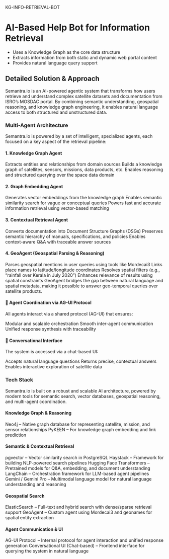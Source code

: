 KG-INFO-RETRIEVAL-BOT
# AI-Based Help Bot for Information Retrieval
- Uses a Knowledge Graph as the core data structure
- Extracts information from both static and dynamic web portal content
- Provides natural language query support

## Detailed Solution & Approach

Semantra.io is an AI-powered agentic system that transforms how users retrieve and understand complex satellite datasets and documentation from ISRO’s MOSDAC portal. By combining semantic understanding, geospatial reasoning, and knowledge graph engineering, it enables natural language access to both structured and unstructured data.

### Multi-Agent Architecture
  
Semantra.io is powered by a set of intelligent, specialized agents, each focused on a key aspect of the retrieval pipeline:

#### 1. Knowledge Graph Agent

Extracts entities and relationships from domain sources
Builds a knowledge graph of satellites, sensors, missions, data products, etc.
Enables reasoning and structured querying over the space data domain

#### 2.  Graph Embedding Agent

Generates vector embeddings from the knowledge graph
Enables semantic similarity search for vague or conceptual queries
Powers fast and accurate information retrieval using vector-based matching
#### 3.  Contextual Retrieval Agent

Converts documentation into Document Structure Graphs (DSGs)
Preserves semantic hierarchy of manuals, specifications, and policies
Enables context-aware Q&A with traceable answer sources
#### 4.  GeoAgent (Geospatial Parsing & Reasoning)

Parses geospatial mentions in user queries using tools like Mordecai3
Links place names to latitude/longitude coordinates
Resolves spatial filters (e.g., “rainfall over Kerala in July 2020”)
Enhances relevance of results using spatial constraints
 GeoAgent bridges the gap between natural language and spatial metadata, making it possible to answer geo-temporal queries over satellite products.
 
#### 🔗 Agent Coordination via AG-UI Protocol

All agents interact via a shared protocol (AG-UI) that ensures:

Modular and scalable orchestration
Smooth inter-agent communication
Unified response synthesis with traceability

#### 💬 Conversational Interface

The system is accessed via a chat-based UI:

Accepts natural language questions
Returns precise, contextual answers
Enables interactive exploration of satellite data


### Tech Stack

Semantra.io is built on a robust and scalable AI architecture, powered by modern tools for semantic search, vector databases, geospatial reasoning, and multi-agent coordination.

#### Knowledge Graph & Reasoning

Neo4j – Native graph database for representing satellite, mission, and sensor relationships
PyKEEN – For knowledge graph embedding and link prediction


#### Semantic & Contextual Retrieval

pgvector – Vector similarity search in PostgreSQL
Haystack – Framework for building NLP-powered search pipelines
Hugging Face Transformers – Pretrained models for Q&A, embedding, and document understanding
LangChain – Orchestration framework for LLM-based agent pipelines
Gemini / Gemini Pro – Multimodal language model for natural language understanding and reasoning

#### Geospatial Search

ElasticSearch – Full-text and hybrid search with dense/sparse retrieval support
GeoAgent – Custom agent using Mordecai3 and geonames for spatial entity extraction


#### Agent Communication & UI

AG-UI Protocol – Internal protocol for agent interaction and unified response generation
Conversational UI (Chat-based) – Frontend interface for querying the system in natural language



